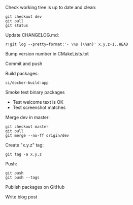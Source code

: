 Check working tree is up to date and clean:

    git checkout dev
    git pull
    git status

Update CHANGELOG.md:

    r!git log --pretty=format:'- \%s (\%an)' x.y.z-1..HEAD

Bump version number in CMakeLists.txt

Commit and push

Build packages:

    ci/docker-build-app

Smoke test binary packages

- Test welcome text is OK
- Test screenshot matches

Merge dev in master:

    git checkout master
    git pull
    git merge --no-ff origin/dev

Create "x.y.z" tag:

    git tag -a x.y.z

Push:

    git push
    git push --tags

Publish packages on GitHub

Write blog post
